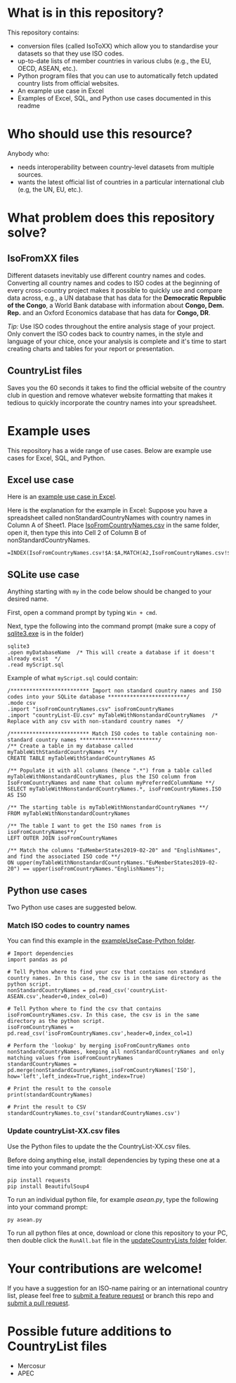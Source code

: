 # What is in this repository?
This repository contains:
- conversion files (called IsoToXX) which allow you to standardise your datasets so that they use ISO codes.
- up-to-date lists of member countries in various clubs (e.g., the EU, OECD, ASEAN, etc.).
- Python program files that you can use to automatically fetch updated country lists from official websites.
- An example use case in Excel
- Examples of Excel, SQL, and Python use cases documented in this readme

# Who should use this resource?
Anybody who:
- needs interoperability between country-level datasets from multiple sources.
- wants the latest official list of countries in a particular international club (e.g, the UN, EU, etc.).

# What problem does this repository solve?
## IsoFromXX files

Different datasets inevitably use different country names and codes. Converting all country names and codes to ISO codes at the beginning of every cross-country project makes it possible to quickly use and compare data across, e.g., a UN database that has data for the **Democratic Republic of the Congo**, a World Bank database with information about **Congo, Dem. Rep.** and an Oxford Economics database that has data for **Congo, DR**.

*Tip:* Use ISO codes throughout the entire analysis stage of your project. Only convert the ISO codes back to country names, in the style and language of your chice, once your analysis is complete and it's time to start creating charts and tables for your report or presentation.

## CountryList files

Saves you the 60 seconds it takes to find the official website of the country club in question and remove whatever website formatting that makes it tedious to quickly incorporate the country names into your spreadsheet.

# Example uses

This repository has a wide range of use cases. Below are example use cases for Excel, SQL, and Python.

## Excel use case

Here is an [example use case in Excel](https://github.com/OxfordEconomics/CountryLists/tree/master/exampleUseCase-Excel).  

Here is the explanation for the example in Excel: Suppose you have a spreadsheet called nonStandardCountryNames with country names in Column A of Sheet1. Place [IsoFromCountryNames.csv](https://github.com/OxfordEconomics/CountryLists/blob/master/IsoFromCountryNames.csv) in the same folder, open it, then type this into Cell 2 of Column B of nonStandardCountryNames.

```
=INDEX(IsoFromCountryNames.csv!$A:$A,MATCH(A2,IsoFromCountryNames.csv!$B:$B,0))
```

## SQLite use case

Anything starting with `my` in the code below should be changed to your desired name.

First, open a command prompt by typing `Win + cmd`.

Next, type the following into the command prompt (make sure a copy of [sqlite3.exe](https://www.sqlite.org/index.html) is in the folder)

```
sqlite3
.open myDatabaseName  /* This will create a database if it doesn't already exist  */
.read myScript.sql
```

Example of what `myScript.sql` could contain:

```
/************************* Import non standard country names and ISO codes into your SQLite database *************************/
.mode csv
.import "isoFromCountryNames.csv" isoFromCountryNames
.import "countryList-EU.csv" myTableWithNonstandardCountryNames  /* Replace with any csv with non-standard country names  */

/************************* Match ISO codes to table containing non-standard country names *************************/
/** Create a table in my database called myTableWithStandardCountryNames **/
CREATE TABLE myTableWithStandardCountryNames AS

/** Populate it with all columns (hence ".*") from a table called myTableWithNonstandardCountryNames, plus the ISO column from IsoFromCountryNames and name that column myPreferredColumnName **/
SELECT myTableWithNonstandardCountryNames.*, isoFromCountryNames.ISO AS ISO

/** The starting table is myTableWithNonstandardCountryNames **/
FROM myTableWithNonstandardCountryNames

/** The table I want to get the ISO names from is isoFromCountryNames**/
LEFT OUTER JOIN isoFromCountryNames

/** Match the columns "EuMemberStates2019-02-20" and "EnglishNames", and find the associated ISO code **/
ON upper(myTableWithNonstandardCountryNames."EuMemberStates2019-02-20") == upper(isoFromCountryNames."EnglishNames");
```

## Python use cases

Two Python use cases are suggested below.

### Match ISO codes to country names

You can find this example in the [exampleUseCase-Python folder](https://github.com/OxfordEconomics/CountryLists/tree/master/exampleUseCase-Python).

```
# Import dependencies
import pandas as pd

# Tell Python where to find your csv that contains non standard country names. In this case, the csv is in the same directory as the python script.
nonStandardCountryNames = pd.read_csv('countryList-ASEAN.csv',header=0,index_col=0)

# Tell Python where to find the csv that contains isoFromCountryNames.csv. In this case, the csv is in the same directory as the python script.
isoFromCountryNames = pd.read_csv('isoFromCountryNames.csv',header=0,index_col=1)

# Perform the 'lookup' by merging isoFromCountryNames onto nonStandardCountryNames, keeping all nonStandardCountryNames and only matching values from isoFromCountryNames
standardCountryNames = pd.merge(nonStandardCountryNames,isoFromCountryNames['ISO'], how='left',left_index=True,right_index=True)

# Print the result to the console
print(standardCountryNames)

# Print the result to CSV
standardCountryNames.to_csv('standardCountryNames.csv')

```

### Update countryList-XX.csv files
Use the Python files to update the the CountryList-XX.csv files.

Before doing anything else, install dependencies by typing these one at a time into your command prompt:

```
pip install requests
pip install BeautifulSoup4
```

To run an individual python file, for example *asean.py*, type the following into your command prompt:

```
py asean.py
```

To run all python files at once, download or clone this repository to your PC, then double click the `RunAll.bat` file in the [updateCountryLists folder](https://github.com/OxfordEconomics/CountryLists/tree/master/updateCountryLists) folder. 





# Your contributions are welcome!
If you have a suggestion for an ISO-name pairing or an international country list, please feel free to [submit a feature request](https://github.com/OxfordEconomics/CountryLists/issues "Raise an Issue") or branch this repo and [submit a pull request](https://yangsu.github.io/pull-request-tutorial/ "A Visual Guide to Pull Requests").

# Possible future additions to CountryList files
- Mercosur
- APEC
